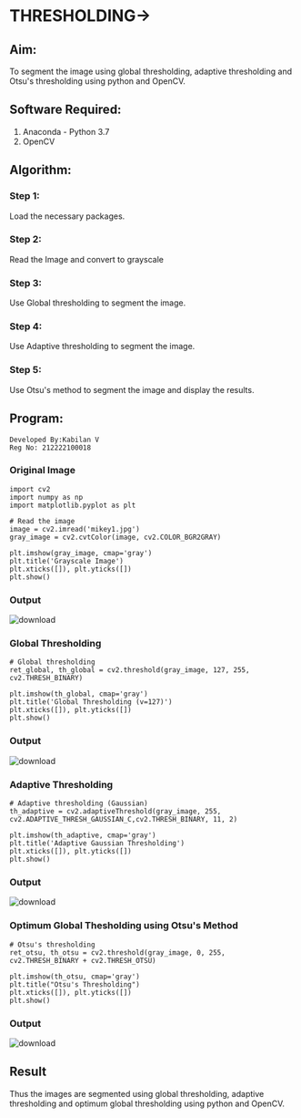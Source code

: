 # THRESHOLDING->
## Aim:
To segment the image using global thresholding, adaptive thresholding and Otsu's thresholding using python and OpenCV.

## Software Required:
1. Anaconda - Python 3.7
2. OpenCV

## Algorithm:
### Step 1:
Load the necessary packages.

### Step 2:
Read the Image and convert to grayscale

### Step 3:
Use Global thresholding to segment the image.

### Step 4:
Use Adaptive thresholding to segment the image.

### Step 5:
Use Otsu's method to segment the image and display the results.

## Program:
```
Developed By:Kabilan V
Reg No: 212222100018
```
### Original Image
```
import cv2
import numpy as np
import matplotlib.pyplot as plt

# Read the image
image = cv2.imread('mikey1.jpg')
gray_image = cv2.cvtColor(image, cv2.COLOR_BGR2GRAY)

plt.imshow(gray_image, cmap='gray')
plt.title('Grayscale Image')
plt.xticks([]), plt.yticks([])
plt.show()

```
### Output
![download](https://github.com/user-attachments/assets/6ff2f371-907d-44ae-bf2c-6e3a87e85fea)


### Global Thresholding
```
# Global thresholding
ret_global, th_global = cv2.threshold(gray_image, 127, 255, cv2.THRESH_BINARY)

plt.imshow(th_global, cmap='gray')
plt.title('Global Thresholding (v=127)')
plt.xticks([]), plt.yticks([])
plt.show()
```
### Output
![download](https://github.com/user-attachments/assets/6cd6559b-dd4b-45b9-9e60-490a50e315a8)

### Adaptive Thresholding
```
# Adaptive thresholding (Gaussian)
th_adaptive = cv2.adaptiveThreshold(gray_image, 255, cv2.ADAPTIVE_THRESH_GAUSSIAN_C,cv2.THRESH_BINARY, 11, 2)

plt.imshow(th_adaptive, cmap='gray')
plt.title('Adaptive Gaussian Thresholding')
plt.xticks([]), plt.yticks([])
plt.show()
```
### Output
![download](https://github.com/user-attachments/assets/8db3a434-db44-476c-8f86-12f92727a8d1)

### Optimum Global Thesholding using Otsu's Method
```
# Otsu's thresholding
ret_otsu, th_otsu = cv2.threshold(gray_image, 0, 255, cv2.THRESH_BINARY + cv2.THRESH_OTSU)

plt.imshow(th_otsu, cmap='gray')
plt.title("Otsu's Thresholding")
plt.xticks([]), plt.yticks([])
plt.show()
```
### Output
![download](https://github.com/user-attachments/assets/43493e03-1169-47cb-bc98-1efd64c28ae6)

## Result
Thus the images are segmented using global thresholding, adaptive thresholding and optimum global thresholding using python and OpenCV.
